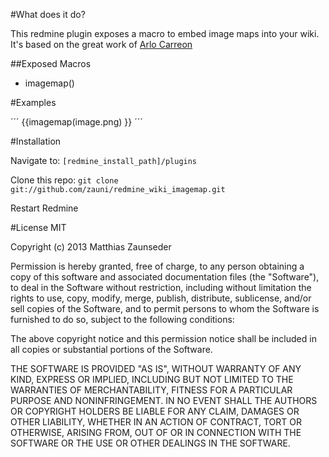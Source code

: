 #What does it do?

This redmine plugin exposes a macro to embed image maps into your wiki.
It's based on the great work of [Arlo Carreon](https://github.com/mexitek/redmine_wiki_html_util)

##Exposed Macros

* imagemap()

#Examples

´´´
{{imagemap(image.png)
	<area shape="circle" coords="443, 234, 38" href="http://google.com" />
    <area shape="rect" coords="798, 88, 914, 205" href="#anchor" />
}}
´´´

#Installation

Navigate to:
`[redmine_install_path]/plugins`

Clone this repo:
`git clone git://github.com/zauni/redmine_wiki_imagemap.git`

Restart Redmine

#License MIT

Copyright (c) 2013 Matthias Zaunseder

Permission is hereby granted, free of charge, to any person
obtaining a copy of this software and associated documentation
files (the "Software"), to deal in the Software without
restriction, including without limitation the rights to use,
copy, modify, merge, publish, distribute, sublicense, and/or sell
copies of the Software, and to permit persons to whom the
Software is furnished to do so, subject to the following
conditions:

The above copyright notice and this permission notice shall be
included in all copies or substantial portions of the Software.

THE SOFTWARE IS PROVIDED "AS IS", WITHOUT WARRANTY OF ANY KIND,
EXPRESS OR IMPLIED, INCLUDING BUT NOT LIMITED TO THE WARRANTIES
OF MERCHANTABILITY, FITNESS FOR A PARTICULAR PURPOSE AND
NONINFRINGEMENT. IN NO EVENT SHALL THE AUTHORS OR COPYRIGHT
HOLDERS BE LIABLE FOR ANY CLAIM, DAMAGES OR OTHER LIABILITY,
WHETHER IN AN ACTION OF CONTRACT, TORT OR OTHERWISE, ARISING
FROM, OUT OF OR IN CONNECTION WITH THE SOFTWARE OR THE USE OR
OTHER DEALINGS IN THE SOFTWARE.
